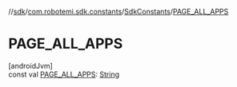 //[sdk](../../../index.md)/[com.robotemi.sdk.constants](../index.md)/[SdkConstants](index.md)/[PAGE_ALL_APPS](-p-a-g-e_-a-l-l_-a-p-p-s.md)

# PAGE_ALL_APPS

[androidJvm]\
const val [PAGE_ALL_APPS](-p-a-g-e_-a-l-l_-a-p-p-s.md): [String](https://kotlinlang.org/api/latest/jvm/stdlib/kotlin/-string/index.html)
